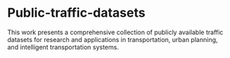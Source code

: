# Public-traffic-datasets
This work presents a comprehensive collection of publicly available traffic datasets for research and applications in transportation, urban planning, and intelligent transportation systems.
